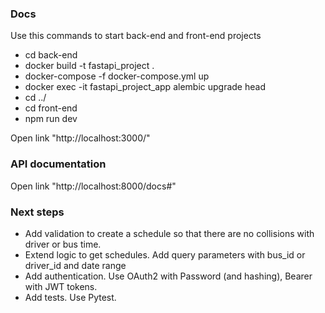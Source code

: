 ### Docs
Use this commands to start back-end and front-end projects
- cd back-end
- docker build -t fastapi_project .
- docker-compose -f docker-compose.yml up
- docker exec -it fastapi_project_app alembic upgrade head
- cd ../
- cd front-end
- npm run dev

Open link "http://localhost:3000/"

### API documentation
Open link "http://localhost:8000/docs#"

### Next steps
- Add validation to create a schedule so that there are no collisions with driver or bus time. 
- Extend logic to get schedules. Add query parameters with bus_id or driver_id and date range
- Add authentication. Use OAuth2 with Password (and hashing), Bearer with JWT tokens.
- Add tests. Use Pytest.
